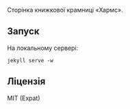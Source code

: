 Сторінка книжкової крамниці «Хармс».

## Запуск

На локальному сервері:

```
jekyll serve -w
```

## Ліцензія

MIT (Expat)



